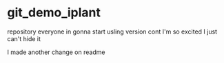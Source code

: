 # git_demo_iplant
repository everyone in gonna start usling version cont
I'm so excited
I just can't hide it

I made another change on readme


